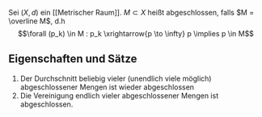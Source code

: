 Sei $(X, d)$ ein [[Metrischer Raum]].
$M \subset X$ heißt abgeschlossen, falls $M = \overline M$, d.h $$\forall (p_k) \in M : p_k \xrightarrow{p \to \infty} p \implies p \in M$$
## Eigenschaften und Sätze
1. Der Durchschnitt beliebig vieler (unendlich viele möglich) abgeschlossener Mengen ist wieder abgeschlossen
2. Die Vereinigung endlich vieler abgeschlossener Mengen ist abgeschlossen.